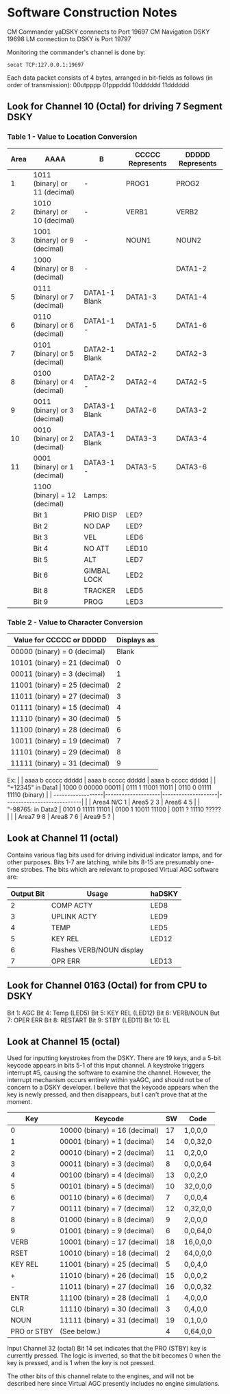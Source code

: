 # Software Construction Notes

CM Commander yaDSKY connnects to Port 19697
CM Navigation DSKY 19698
LM connection to DSKY is Port 19797 

Monitoring the commander's channel is done by:
```
socat TCP:127.0.0.1:19697
```
Each data packet consists of 4 bytes, arranged in bit-fields as follows (in order of transmission):
00utpppp 01pppddd 10dddddd 11dddddd

## Look for Channel 10 (Octal) for driving 7 Segment DSKY

### Table 1 - Value to Location Conversion
| Area | AAAA | B | CCCCC Represents | DDDDD  Represents |
|-----|---------|------|------------------|--------------------|
| 1 | 1011 (binary) or 11 (decimal) | - | PROG1 | PROG2 |
| 2 | 1010 (binary) or 10 (decimal) | - | VERB1 | VERB2 |
| 3 | 1001 (binary) or 9 (decimal) | - | NOUN1 | NOUN2 |
| 4 | 1000 (binary) or 8 (decimal) | - |   | DATA1-2 |
| 5 | 0111 (binary) or 7 (decimal) | DATA1-1 Blank | DATA1-3 | DATA1-4 |
| 6 | 0110 (binary) or 6 (decimal) | DATA1-1 - | DATA1-5 | DATA1-6 |
| 7 | 0101 (binary) or 5 (decimal) | DATA2-1 Blank | DATA2-2 | DATA2-3 |
| 8 | 0100 (binary) or 4 (decimal) | DATA2-2 - | DATA2-4 | DATA2-5 |
| 9 | 0011 (binary) or 3 (decimal) | DATA3-1 Blank | DATA2-6 | DATA3-2 |
| 10 | 0010 (binary) or 2 (decimal) | DATA3-1 Blank | DATA3-3 | DATA3-4 |
| 11 | 0001 (binary) or 1 (decimal) | DATA3-1 - | DATA3-5 | DATA3-6 |
|  | 1100 (binary) = 12 (decimal) | 	Lamps: | | |
|  | Bit 1 | PRIO DISP | LED? |
|  | Bit 2 | NO DAP | LED? |
|  | Bit 3 | VEL | LED6 |
|  | Bit 4 | NO ATT | LED10 |
|  | Bit 5 | ALT | LED7 |
|  | Bit 6 | GIMBAL LOCK | LED2 |
|  | Bit 8 | TRACKER | LED5 |
|  | Bit 9 | PROG | LED3 |

### Table 2 - Value to Character Conversion
| Value for CCCCC or DDDDD | Displays as |
|------------------------|-----------|
| 00000 (binary) = 0 (decimal) | Blank |
| 10101 (binary) = 21 (decimal) | 0 |
| 00011 (binary) = 3 (decimal) | 1 |
| 11001 (binary) = 25 (decimal)|  2 |
| 11011 (binary) = 27 (decimal) | 3 |
| 01111 (binary) = 15 (decimal) | 4 |
| 11110 (binary) = 30 (decimal) | 5 |
| 11100 (binary) = 28 (decimal) | 6 |
| 10011 (binary) = 19 (decimal) | 7 |
| 11101 (binary) = 29 (decimal) | 8 |
| 11111 (binary) = 31 (decimal) | 9 |

Ex: 
|                   | aaaa b ccccc ddddd | aaaa b ccccc ddddd | aaaa b ccccc ddddd |
| "+12345" in Data1 | 1000 0 00000 00011 | 0111 1 11001 11011 | 0110 0 01111 11110 (binary) |
| ------------------|--------------------|--------------------|----------------------------|
|                   | Area4   N/C   1    | Area5    2     3   | Area6    4     5 |
| "-98765: in Data2 | 0101 0 11111 11101 | 0100 1 10011 11100 | 0011 ? 11110 ????? |
|                   | Area7    9     8   | Area8    7     6   | Area9    5     ? | 

## Look at Channel 11 (octal)
Contains various flag bits used for driving individual indicator lamps, and for other purposes.  Bits 1-7 are latching, while bits 8-15 are presumably one-time strobes. The bits which are relevant to proposed Virtual AGC software are:

| Output Bit |  Usage | haDSKY | 
|------------|--------|--------|
| 2 | COMP ACTY | LED8 |
| 3 | UPLINK ACTY | LED9 |
| 4 | TEMP | LED5 |
| 5 | KEY REL | LED12 |
| 6 | Flashes VERB/NOUN display |  |
| 7 | OPR ERR | LED13 |

## Look for Channel 0163 (Octal) for from CPU to DSKY
Bit 1: AGC
Bit 4: Temp (LED5)
Bit 5: KEY REL (LED12)
Bit 6: VERB/NOUN
But 7: OPER ERR
Bit 8: RESTART
Bit 9: STBY (LED11)
Bit 10: EL

## Look at Channel 15 (octal) 
Used for inputting keystrokes from the DSKY. There are 19 keys, and a 5-bit keycode appears in bits 5-1 of this input channel.  A keystroke triggers interrupt #5, causing the software to examine the channel. However, the interrupt mechanism occurs entirely within yaAGC, and should not be of concern to a DSKY developer. I believe that the keycode appears when the key is newly pressed, and then disappears, but I can't prove that at the moment.

| Key | Keycode | SW | Code |
|----|--------------|------|-------|
| 0 | 10000 (binary) = 16 (decimal) | 17 | 1,0,0,0 |
| 1 | 00001 (binary) = 1 (decimal)  | 14 | 0,0,32,0 |
| 2 | 00010 (binary) = 2 (decimal) | 11 | 0,2,0,0 |
| 3 | 00011 (binary) = 3 (decimal) | 8 | 0,0,0,64 |
| 4 | 00100 (binary) = 4 (decimal) | 13 | 0,0,2,0 |
| 5 | 00101 (binary) = 5 (decimal) | 10 | 32,0,0,0 |
| 6 | 00110 (binary) = 6 (decimal) | 7 | 0,0,0,4 |
| 7 | 00111 (binary) = 7 (decimal) | 12 | 0,32,0,0 |
| 8 | 01000 (binary) = 8 (decimal) | 9 | 2,0,0,0 |
| 9 | 01001 (binary) = 9 (decimal) | 6 | 0,0,64,0 |
| VERB | 10001 (binary) = 17 (decimal) | 18 | 16,0,0,0 |
| RSET | 10010 (binary) = 18 (decimal) | 2 | 64,0,0,0 | 
| KEY REL | 11001 (binary) = 25 (decimal) | 5 | 0,0,4,0 |
| + | 11010 (binary) = 26 (decimal) | 15 | 0,0,0,2 |
| - | 11011 (binary) = 27 (decimal) | 16 | 0,0,0,32 |
| ENTR | 11100 (binary) = 28 (decimal) | 1 | 4,0,0,0 |
| CLR | 11110 (binary) = 30 (decimal) | 3 | 0,4,0,0 |
| NOUN | 11111 (binary) = 31 (decimal) | 19 | 0,1,0,0 |
| PRO or STBY | (See below.) | 4 | 0,64,0,0 | 

Input Channel 32 (octal)
Bit 14 set indicates that the PRO (STBY) key is currently pressed.  The logic is inverted, so that the bit becomes 0 when the key is pressed, and is 1 when the key is not pressed.

The other bits of this channel relate to the engines, and will not be described here since Virtual AGC presently includes no engine simulations.

